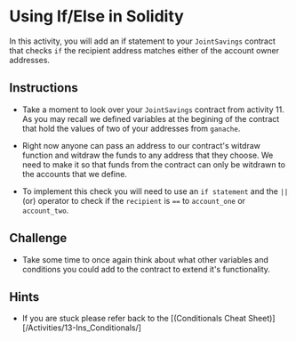 # Using If/Else in Solidity

In this activity, you will add an if statement to your `JointSavings` contract that checks `if` the recipient address matches either of the account owner addresses.

## Instructions

* Take a moment to look over your `JointSavings` contract from activity 11. As you may recall we defined variables at the begining of the contract that hold the values of two of your addresses from `ganache`.

* Right now anyone can pass an address to our contract's witdraw function and witdraw the funds to any address that they choose. We need to make it so that funds from the contract can only be witdrawn to the accounts that we define.

* To implement this check you will need to use an `if statement` and the `||` (or) operator to check if the `recipient` is `==` to `account_one` or `account_two`.

## Challenge

* Take some time to once again think about what other variables and conditions you could add to the contract to extend it's functionality.

## Hints

* If you are stuck please refer back to the [(Conditionals Cheat Sheet)][/Activities/13-Ins_Conditionals/]

